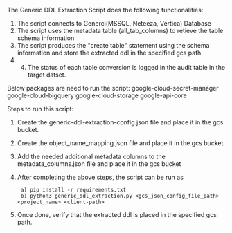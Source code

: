 
The Generic DDL Extraction Script does the following functionalities:

1. The script connects to Generci(MSSQL, Neteeza, Vertica) Database
2. The script uses the metadata table (all_tab_columns) to retieve the table schema information
3. The script produces the "create table" statement using the schema information and store the extracted ddl in the specified gcs path
4. 4. The status of each table conversion is logged in the audit table in the target datset.


Below packages are need to run the script:
google-cloud-secret-manager
google-cloud-bigquery
google-cloud-storage
google-api-core


Steps to run this script:

1.  Create the generic-ddl-extraction-config.json file and place it in the gcs bucket. 

2. Create the object_name_mapping.json file and place it in the gcs bucket.

3. Add the needed additional metadata columns to the metadata_columns.json file and place it in the gcs bucket

4. After completing the above steps, the script can be run as

        a) pip install -r requirements.txt  
        b) python3 generic_ddl_extraction.py <gcs_json_config_file_path> <project_name> <client-path>

5. Once done, verify that the extracted ddl is placed in the specified gcs path.

